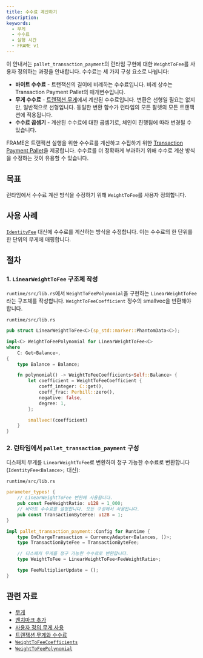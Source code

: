 ```yaml
---
title: 수수료 계산하기
description:
keywords:
  - 무게
  - 수수료
  - 실행 시간
  - FRAME v1
---
```


이 안내서는 `pallet_transaction_payment`의 런타임 구현에 대한 `WeightToFee`를 사용자 정의하는 과정을 안내합니다.
수수료는 세 가지 구성 요소로 나뉩니다:

- **바이트 수수료** - 트랜잭션의 길이에 비례하는 수수료입니다.
  비례 상수는 Transaction Payment Pallet의 매개변수입니다.
- **무게 수수료** - [트랜잭션 무게](/build/tx-weights-fees)에서 계산된 수수료입니다.
  변환은 선형일 필요는 없지만, 일반적으로 선형입니다.
  동일한 변환 함수가 런타임의 모든 팔렛의 모든 트랜잭션에 적용됩니다.
- **수수료 곱셈기** - 계산된 수수료에 대한 곱셈기로, 체인이 진행됨에 따라 변경될 수 있습니다.

FRAME은 트랜잭션 실행을 위한 수수료를 계산하고 수집하기 위한 [Transaction Payment Pallet](https://paritytech.github.io/substrate/master/pallet_transaction_payment/index.html)을 제공합니다.
수수료를 더 정확하게 부과하기 위해 수수료 계산 방식을 수정하는 것이 유용할 수 있습니다.

## 목표

런타임에서 수수료 계산 방식을 수정하기 위해 `WeightToFee`를 사용자 정의합니다.

## 사용 사례

[`IdentityFee`](https://paritytech.github.io/substrate/master/frame_support/weights/struct.IdentityFee.html) 대신에 수수료를 계산하는 방식을 수정합니다. 이는 수수료의 한 단위를 한 단위의 무게에 매핑합니다.

## 절차

### 1. `LinearWeightToFee` 구조체 작성

`runtime/src/lib.rs`에서 `WeightToFeePolynomial`을 구현하는 `LinearWeightToFee`라는 구조체를 작성합니다.
`WeightToFeeCoefficient` 정수의 smallvec을 반환해야 합니다.

`runtime/src/lib.rs`

```rust
pub struct LinearWeightToFee<C>(sp_std::marker::PhantomData<C>);

impl<C> WeightToFeePolynomial for LinearWeightToFee<C>
where
	C: Get<Balance>,
{
	type Balance = Balance;

	fn polynomial() -> WeightToFeeCoefficients<Self::Balance> {
		let coefficient = WeightToFeeCoefficient {
			coeff_integer: C::get(),
			coeff_frac: Perbill::zero(),
			negative: false,
			degree: 1,
		};

		smallvec!(coefficient)
	}
}
```

### 2. 런타임에서 `pallet_transaction_payment` 구성

디스패치 무게를 `LinearWeightToFee`로 변환하여 청구 가능한 수수료로 변환합니다 (`IdentityFee<Balance>;` 대신):

`runtime/src/lib.rs`

```rust
parameter_types! {
    // LinearWeightToFee 변환에 사용됩니다.
	pub const FeeWeightRatio: u128 = 1_000;
	// 바이트 수수료를 설정합니다. 모든 구성에서 사용됩니다.
	pub const TransactionByteFee: u128 = 1;
}

impl pallet_transaction_payment::Config for Runtime {
	type OnChargeTransaction = CurrencyAdapter<Balances, ()>;
	type TransactionByteFee = TransactionByteFee;

	// 디스패치 무게를 청구 가능한 수수료로 변환합니다.
	type WeightToFee = LinearWeightToFee<FeeWeightRatio>;

	type FeeMultiplierUpdate = ();
}
```

## 관련 자료

- [무게](/reference/glossary#weight)
- [벤치마크 추가](/reference/how-to-guides/weights/add-benchmarks/)
- [사용자 정의 무게 사용](/reference/how-to-guides/weights/use-custom-weights)
- [트랜잭션 무게와 수수료](/build/tx-weights-fees)
- [`WeightToFeeCoefficients`](https://paritytech.github.io/substrate/master/frame_support/weights/type.WeightToFeeCoefficients.html)
- [`WeightToFeePolynomial`](https://paritytech.github.io/substrate/master/frame_support/weights/trait.WeightToFeePolynomial.html)